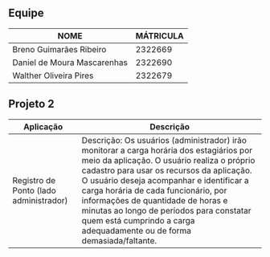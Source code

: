 ## Equipe
| NOME | MÁTRICULA |
|---|---|
| Breno Guimarães Ribeiro | 2322669 |
| Daniel de Moura Mascarenhas | 2322690 |
| Walther Oliveira Pires | 2322679 |

## Projeto 2
| Aplicação | Descrição |
| --- | --- |
| Registro de Ponto (lado administrador) | Descrição: Os usuários (administrador) irão monitorar a carga horária dos estagiários por meio da aplicação. O usuário realiza o próprio cadastro para usar os recursos da aplicação. O usuário deseja acompanhar e identificar a carga horária de cada funcionário, por informações de quantidade de horas e minutas ao longo de períodos para constatar quem está cumprindo a carga adequadamente ou de forma demasiada/faltante. |
